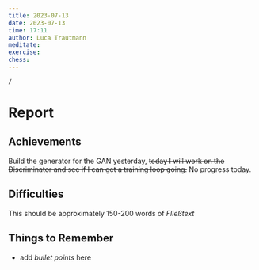 ```yaml
---
title: 2023-07-13
date: 2023-07-13
time: 17:11
author: Luca Trautmann
meditate:
exercise:
chess: 
---
```

```ActivityHistory
/
```
# Report
## Achievements
Build the generator for the GAN yesterday, ~~today I will work on the Discriminator and see if I can get a training loop going.~~ No progress today. 

## Difficulties
This should be approximately 150-200 words of _Fließtext_



## Things to Remember
- add _bullet points_ here
